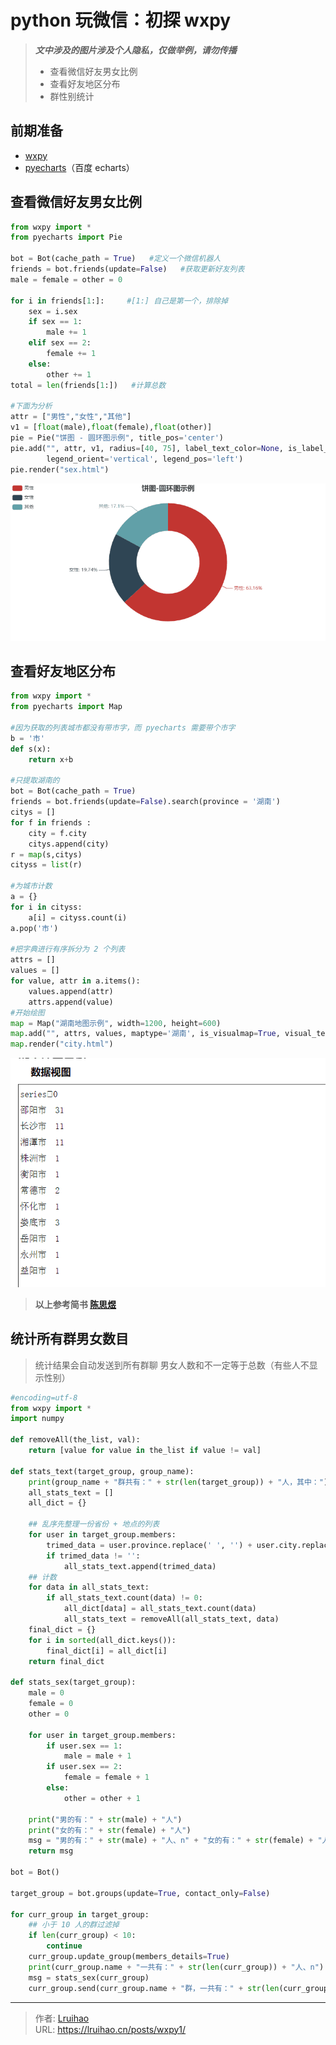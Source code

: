 # python 玩微信：初探 wxpy


> **_文中涉及的图片涉及个人隐私，仅做举例，请勿传播_**
>
> - 查看微信好友男女比例
> - 查看好友地区分布
> - 群性别统计

<!--more-->

## 前期准备

- [wxpy](https://github.com/youfou/wxpy)
- [pyecharts](https://github.com/pyecharts/pyecharts)（百度 echarts）

## 查看微信好友男女比例

```py 生成结果在源文件同目录在的 sex.html
from wxpy import *
from pyecharts import Pie

bot = Bot(cache_path = True)   #定义一个微信机器人
friends = bot.friends(update=False)   #获取更新好友列表
male = female = other = 0

for i in friends[1:]:     #[1:] 自己是第一个，排除掉
    sex = i.sex
    if sex == 1:
        male += 1
    elif sex == 2:
        female += 1
    else:
        other += 1
total = len(friends[1:])   #计算总数

#下面为分析
attr = ["男性","女性","其他"]
v1 = [float(male),float(female),float(other)]
pie = Pie("饼图 - 圆环图示例", title_pos='center')
pie.add("", attr, v1, radius=[40, 75], label_text_color=None, is_label_show=True,
        legend_orient='vertical', legend_pos='left')
pie.render("sex.html")
```

![微信好友男女比例](images/1.png)

## 查看好友地区分布

```py 生成结果在源文件同目录在的 city.html
from wxpy import *
from pyecharts import Map

#因为获取的列表城市都没有带市字，而 pyecharts 需要带个市字
b = '市'
def s(x):
    return x+b

#只提取湖南的
bot = Bot(cache_path = True)
friends = bot.friends(update=False).search(province = '湖南')
citys = []
for f in friends :
    city = f.city
    citys.append(city)
r = map(s,citys)
cityss = list(r)

#为城市计数
a = {}
for i in cityss:
    a[i] = cityss.count(i)
a.pop('市')

#把字典进行有序拆分为 2 个列表
attrs = []
values = []
for value, attr in a.items():
    values.append(attr)
    attrs.append(value)
#开始绘图
map = Map("湖南地图示例", width=1200, height=600)
map.add("", attrs, values, maptype='湖南', is_visualmap=True, visual_text_color='#000')
map.render("city.html")
```

![微信地区分布](images/2.png)

> **以上参考简书 [陈思煜](https://www.jianshu.com/p/c0baf3c6db15)**

## 统计所有群男女数目

> 统计结果会自动发送到所有群聊
> 男女人数和不一定等于总数（有些人不显示性别）

```py @Sunbelife
#encoding=utf-8
from wxpy import *
import numpy

def removeAll(the_list, val):
    return [value for value in the_list if value != val]

def stats_text(target_group, group_name):
    print(group_name + "群共有：" + str(len(target_group)) + "人，其中：")
    all_stats_text = []
    all_dict = {}

    ## 乱序先整理一份省份 + 地点的列表
    for user in target_group.members:
        trimed_data = user.province.replace(' ', '') + user.city.replace(' ', '')
        if trimed_data != '':
            all_stats_text.append(trimed_data)
    ## 计数
    for data in all_stats_text:
        if all_stats_text.count(data) != 0:
            all_dict[data] = all_stats_text.count(data)
            all_stats_text = removeAll(all_stats_text, data)
    final_dict = {}
    for i in sorted(all_dict.keys()):
        final_dict[i] = all_dict[i]
    return final_dict

def stats_sex(target_group):
    male = 0
    female = 0
    other = 0

    for user in target_group.members:
        if user.sex == 1:
            male = male + 1
        if user.sex == 2:
            female = female + 1
        else:
            other = other + 1

    print("男的有：" + str(male) + "人")
    print("女的有：" + str(female) + "人")
    msg = "男的有：" + str(male) + "人、n" + "女的有：" + str(female) + "人、n"
    return msg

bot = Bot()

target_group = bot.groups(update=True, contact_only=False)

for curr_group in target_group:
    ## 小于 10 人的群过滤掉
    if len(curr_group) < 10:
        continue
    curr_group.update_group(members_details=True)
    print(curr_group.name + "一共有：" + str(len(curr_group)) + "人、n")
    msg = stats_sex(curr_group)
    curr_group.send(curr_group.name + "群，一共有：" + str(len(curr_group)) + "人、n" + msg)
```


---

> 作者: [Lruihao](https://github.com/Lruihao)  
> URL: https://lruihao.cn/posts/wxpy1/  

